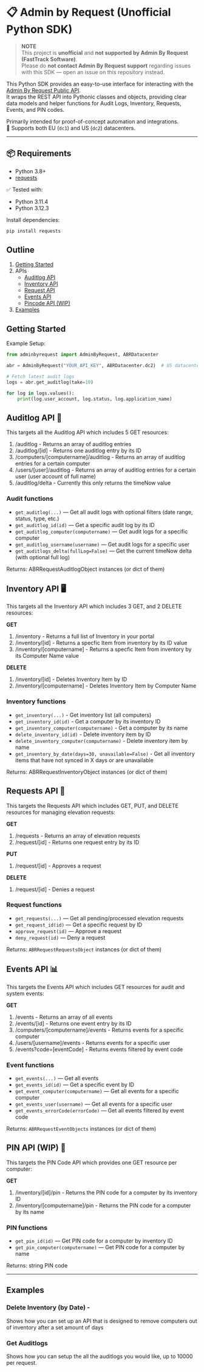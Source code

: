 # 📋 Admin by Request (Unofficial Python SDK)

> **NOTE**  
> This project is **unofficial** and **not supported by Admin By Request (FastTrack Software)**.  
> Please do **not contact Admin By Request support** regarding issues with this SDK — open an issue on this repository instead.


This Python SDK provides an easy-to-use interface for interacting with the [Admin By Request Public API](https://www.adminbyrequest.com/en/docs/api-overview).  
It wraps the REST API into Pythonic classes and objects, providing clear data models and helper functions for Audit Logs, Inventory, Requests, Events, and PIN codes.

Primarily intended for proof-of-concept automation and integrations.  
🎯 Supports both EU (`dc1`) and US (`dc2`) datacenters.

---

## 📦 Requirements

- Python 3.8+
- [requests](https://pypi.org/project/requests/)

✅ Tested with:
- Python 3.11.4
- Python 3.12.3


Install dependencies:

```bash
pip install requests
```

## Outline

1. [Getting Started](#getting-started)
2. APIs
   - [Auditlog API](#auditlog-api-)
   - [Inventory API](#inventory-api-️)
   - [Request API](#requests-api-)
   - [Events API](#events-api-)
   - [Pincode API (WIP)](#pin-api-wip-)
3. [Examples](#examples)


## Getting Started

Example Setup:

```python
from adminbyrequest import AdminByRequest, ABRDatacenter

abr = AdminByRequest("YOUR_API_KEY", ABRDatacenter.dc2)  # US datacenter

# Fetch latest audit logs
logs = abr.get_auditlog(take=10)

for log in logs.values():
    print(log.user_account, log.status, log.application_name)

```

## Auditlog API 📖

This targets all the Auditlog API which includes 5 GET resources:

1. /auditlog - Returns an array of auditlog entries
2. /auditlog/[id] - Returns one auditlog entry by its ID
3. /computers/[computername]/auditlog - Returns an array of auditlog entries for a certain computer
4. /users/[user]/auditlog - Returns an array of auditlog entries for a certain user (user account of full name)
5. /auditlog/delta - Currently this only returns the timeNow value

### Audit functions

- `get_auditlog(...)` — Get all audit logs with optional filters (date range, status, type, etc.)
- `get_auditlog_id(id)` — Get a specific audit log by its ID
- `get_auditlog_computer(computername)` — Get audit logs for a specific computer
- `get_auditlog_username(username)` — Get audit logs for a specific user
- `get_auditlogs_delta(fullLog=False)` — Get the current timeNow delta (with optional full log)

Returns: ABRRequestAuditlogObject instances (or dict of them)

## Inventory API 🖥️

This targets all the Inventory API which includes 3 GET, and 2 DELETE resources:

**GET**

1. /inventory - Returns a full list of Inventory in your portal
2. /inventory/[id] - Returns a specfic Item from inventory by its ID value
3. /inventory/[computername] - Returns a specfic Item from inventory by its Computer Name value

**DELETE**

1. /inventory/[id] - Deletes Inventory Item by ID
2. /inventory/[computername] - Deletes Inventory Item by Computer Name

### Inventory functions

- `get_inventory(...)` - Get inventory list (all computers)
- `get_inventory_id(id)` - Get a computer by its inventory ID
- `get_inventory_computer(computername)` - Get a computer by its name
- `delete_inventory_id(id)` - Delete inventory item by ID
- `delete_inventory_computer(computername)` - Delete inventory item by name
- `get_inventory_by_date(days=30, unavailable=False)` - Get all inventory items that have not synced in X days or are unavailable

Returns: ABRRequestInventoryObject instances (or dict of them)

## Requests API 📝

This targets the Requests API which includes GET, PUT, and DELETE resources for managing elevation requests:

**GET**

1. /requests - Returns an array of elevation requests
2. /request/[id] - Returns one request entry by its ID

**PUT**

1. /request/[id] - Approves a request

**DELETE**

1. /request/[id] - Denies a request


### Request functions

- `get_requests(...)` — Get all pending/processed elevation requests
- `get_request_id(id)` — Get a specific request by ID
- `approve_request(id)` — Approve a request
- `deny_request(id)` — Deny a request

Returns: `ABRRequestRequestsObject` instances (or dict of them)

## Events API 📊

This targets the Events API which includes GET resources for audit and system events:

**GET**

1. /events - Returns an array of all events
2. /events/[id] - Returns one event entry by its ID
3. /computers/[computername]/events - Returns events for a specific computer
4. /users/[username]/events - Returns events for a specific user
5. /events?code=[eventCode] - Returns events filtered by event code

### Event functions

- `get_events(...)` — Get all events
- `get_events_id(id)` — Get a specific event by ID
- `get_event_computer(computername)` — Get all events for a specific computer
- `get_events_user(username)` — Get all events for a specific user
- `get_events_errorCode(errorCode)` — Get all events filtered by event code

Returns: `ABRRequestEventObjects` instances (or dict of them)

## PIN API (WIP) 🔐

This targets the PIN Code API which provides one GET resource per computer:

**GET**

1. /inventory/[id]/pin - Returns the PIN code for a computer by its inventory ID
2. /inventory/[computername]/pin - Returns the PIN code for a computer by its name

### PIN functions

- `get_pin_id(id)` — Get PIN code for a computer by inventory ID
- `get_pin_computer(computername)` — Get PIN code for a computer by name

Returns: string PIN code

---

## **Examples**
 
 ### Delete Inventory (by Date) -
 Shows how you can set up an API that is designed to remove computers out of inventory after a set amount of days

 ### Get Auditlogs
 Shows how you can setup the all the auditlogs you would like, up to 10000 per request.
